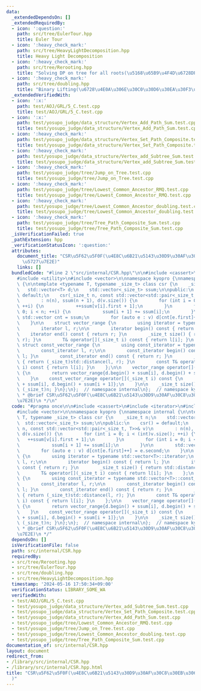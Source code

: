 ```yaml
---
data:
  _extendedDependsOn: []
  _extendedRequiredBy:
  - icon: ':question:'
    path: src/tree/EulerTour.hpp
    title: Euler Tour
  - icon: ':heavy_check_mark:'
    path: src/tree/HeavyLightDecomposition.hpp
    title: Heavy Light Decomposition
  - icon: ':heavy_check_mark:'
    path: src/tree/Rerooting.hpp
    title: "Solving DP on tree for all roots(\u5168\u65B9\u4F4D\u6728DP)"
  - icon: ':heavy_check_mark:'
    path: src/tree/doubling.hpp
    title: "Binary Lifting(\u6728\u4E0A\u306E\u30C0\u30D6\u30EA\u30F3\u30B0)"
  _extendedVerifiedWith:
  - icon: ':x:'
    path: test/AOJ/GRL/5_C.test.cpp
    title: test/AOJ/GRL/5_C.test.cpp
  - icon: ':x:'
    path: test/yosupo_judge/data_structure/Vertex_Add_Path_Sum.test.cpp
    title: test/yosupo_judge/data_structure/Vertex_Add_Path_Sum.test.cpp
  - icon: ':heavy_check_mark:'
    path: test/yosupo_judge/data_structure/Vertex_Set_Path_Composite.test.cpp
    title: test/yosupo_judge/data_structure/Vertex_Set_Path_Composite.test.cpp
  - icon: ':heavy_check_mark:'
    path: test/yosupo_judge/data_structure/Vertex_add_Subtree_Sum.test.cpp
    title: test/yosupo_judge/data_structure/Vertex_add_Subtree_Sum.test.cpp
  - icon: ':heavy_check_mark:'
    path: test/yosupo_judge/tree/Jump_on_Tree.test.cpp
    title: test/yosupo_judge/tree/Jump_on_Tree.test.cpp
  - icon: ':heavy_check_mark:'
    path: test/yosupo_judge/tree/Lowest_Common_Ancestor_RMQ.test.cpp
    title: test/yosupo_judge/tree/Lowest_Common_Ancestor_RMQ.test.cpp
  - icon: ':heavy_check_mark:'
    path: test/yosupo_judge/tree/Lowest_Common_Ancestor_doubling.test.cpp
    title: test/yosupo_judge/tree/Lowest_Common_Ancestor_doubling.test.cpp
  - icon: ':heavy_check_mark:'
    path: test/yosupo_judge/tree/Tree_Path_Composite_Sum.test.cpp
    title: test/yosupo_judge/tree/Tree_Path_Composite_Sum.test.cpp
  _isVerificationFailed: true
  _pathExtension: hpp
  _verificationStatusIcon: ':question:'
  attributes:
    document_title: "CSR\u5F62\u5F0F(\u4E8C\u6B21\u5143\u30D9\u30AF\u30C8\u30EB\u306E\
      \u5727\u7E2E)"
    links: []
  bundledCode: "#line 2 \"src/internal/CSR.hpp\"\n\n#include <cassert>\n#include <iterator>\n\
    #include <utility>\n#include <vector>\n\nnamespace kyopro {\nnamespace internal\
    \ {\n\ntemplate <typename T, typename _size_t> class csr {\n    _size_t n;\n \
    \   std::vector<T> d;\n    std::vector<_size_t> ssum;\n\npublic:\n    csr() =\
    \ default;\n    csr(_size_t n, const std::vector<std::pair<_size_t, T>>& v)\n\
    \        : n(n), ssum(n + 1), d(v.size()) {\n        for (int i = 0; i < (int)v.size();\
    \ ++i) {\n            ++ssum[v[i].first + 1];\n        }\n        for (int i =\
    \ 0; i < n; ++i) {\n            ssum[i + 1] += ssum[i];\n        }\n\n       \
    \ std::vector cnt = ssum;\n        for (auto e : v) d[cnt[e.first]++] = e.second;\n\
    \    }\n\n    struct vector_range {\n        using iterator = typename std::vector<T>::iterator;\n\
    \        iterator l, r;\n\n        iterator begin() const { return l; }\n    \
    \    iterator end() const { return r; }\n        _size_t size() { return std::distance(l,\
    \ r); }\n        T& operator[](_size_t i) const { return l[i]; }\n    };\n   \
    \ struct const_vector_range {\n        using const_iterator = typename std::vector<T>::const_iterator;\n\
    \        const_iterator l, r;\n\n        const_iterator begin() const { return\
    \ l; }\n        const_iterator end() const { return r; }\n        _size_t size()\
    \ { return (_size_t)std::distance(l, r); }\n        const T& operator[](_size_t\
    \ i) const { return l[i]; }\n    };\n\n    vector_range operator[](_size_t i)\
    \ {\n        return vector_range{d.begin() + ssum[i], d.begin() + ssum[i + 1]};\n\
    \    }\n    const_vector_range operator[](_size_t i) const {\n        return const_vector_range{d.begin()\
    \ + ssum[i], d.begin() + ssum[i + 1]};\n    }\n\n    _size_t size() const { return\
    \ (_size_t)n; }\n};\n};  // namespace internal\n};  // namespace kyopro\n\n/**\n\
    \ * @brief CSR\u5F62\u5F0F(\u4E8C\u6B21\u5143\u30D9\u30AF\u30C8\u30EB\u306E\u5727\
    \u7E2E)\n */\n"
  code: "#pragma once\n\n#include <cassert>\n#include <iterator>\n#include <utility>\n\
    #include <vector>\n\nnamespace kyopro {\nnamespace internal {\n\ntemplate <typename\
    \ T, typename _size_t> class csr {\n    _size_t n;\n    std::vector<T> d;\n  \
    \  std::vector<_size_t> ssum;\n\npublic:\n    csr() = default;\n    csr(_size_t\
    \ n, const std::vector<std::pair<_size_t, T>>& v)\n        : n(n), ssum(n + 1),\
    \ d(v.size()) {\n        for (int i = 0; i < (int)v.size(); ++i) {\n         \
    \   ++ssum[v[i].first + 1];\n        }\n        for (int i = 0; i < n; ++i) {\n\
    \            ssum[i + 1] += ssum[i];\n        }\n\n        std::vector cnt = ssum;\n\
    \        for (auto e : v) d[cnt[e.first]++] = e.second;\n    }\n\n    struct vector_range\
    \ {\n        using iterator = typename std::vector<T>::iterator;\n        iterator\
    \ l, r;\n\n        iterator begin() const { return l; }\n        iterator end()\
    \ const { return r; }\n        _size_t size() { return std::distance(l, r); }\n\
    \        T& operator[](_size_t i) const { return l[i]; }\n    };\n    struct const_vector_range\
    \ {\n        using const_iterator = typename std::vector<T>::const_iterator;\n\
    \        const_iterator l, r;\n\n        const_iterator begin() const { return\
    \ l; }\n        const_iterator end() const { return r; }\n        _size_t size()\
    \ { return (_size_t)std::distance(l, r); }\n        const T& operator[](_size_t\
    \ i) const { return l[i]; }\n    };\n\n    vector_range operator[](_size_t i)\
    \ {\n        return vector_range{d.begin() + ssum[i], d.begin() + ssum[i + 1]};\n\
    \    }\n    const_vector_range operator[](_size_t i) const {\n        return const_vector_range{d.begin()\
    \ + ssum[i], d.begin() + ssum[i + 1]};\n    }\n\n    _size_t size() const { return\
    \ (_size_t)n; }\n};\n};  // namespace internal\n};  // namespace kyopro\n\n/**\n\
    \ * @brief CSR\u5F62\u5F0F(\u4E8C\u6B21\u5143\u30D9\u30AF\u30C8\u30EB\u306E\u5727\
    \u7E2E)\n */"
  dependsOn: []
  isVerificationFile: false
  path: src/internal/CSR.hpp
  requiredBy:
  - src/tree/Rerooting.hpp
  - src/tree/EulerTour.hpp
  - src/tree/doubling.hpp
  - src/tree/HeavyLightDecomposition.hpp
  timestamp: '2024-05-16 17:50:34+09:00'
  verificationStatus: LIBRARY_SOME_WA
  verifiedWith:
  - test/AOJ/GRL/5_C.test.cpp
  - test/yosupo_judge/data_structure/Vertex_add_Subtree_Sum.test.cpp
  - test/yosupo_judge/data_structure/Vertex_Set_Path_Composite.test.cpp
  - test/yosupo_judge/data_structure/Vertex_Add_Path_Sum.test.cpp
  - test/yosupo_judge/tree/Lowest_Common_Ancestor_RMQ.test.cpp
  - test/yosupo_judge/tree/Jump_on_Tree.test.cpp
  - test/yosupo_judge/tree/Lowest_Common_Ancestor_doubling.test.cpp
  - test/yosupo_judge/tree/Tree_Path_Composite_Sum.test.cpp
documentation_of: src/internal/CSR.hpp
layout: document
redirect_from:
- /library/src/internal/CSR.hpp
- /library/src/internal/CSR.hpp.html
title: "CSR\u5F62\u5F0F(\u4E8C\u6B21\u5143\u30D9\u30AF\u30C8\u30EB\u306E\u5727\u7E2E\
  )"
---
```

